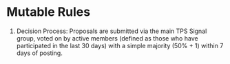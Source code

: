 # Mutable Rules
1. Decision Process: Proposals are submitted via the main TPS Signal group, voted on by active members (defined as those who have participated in the last 30 days) with a simple majority (50% + 1) within 7 days of posting.

